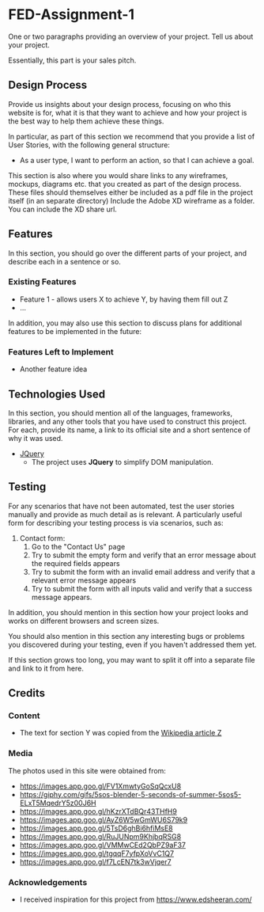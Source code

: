 # FED-Assignment-1

One or two paragraphs providing an overview of your project. Tell us about your project.

Essentially, this part is your sales pitch.
 
## Design Process
 
Provide us insights about your design process, focusing on who this website is for, what it is that they want to achieve and how your project is the best way to help them achieve these things.

In particular, as part of this section we recommend that you provide a list of User Stories, with the following general structure:
- As a user type, I want to perform an action, so that I can achieve a goal.

This section is also where you would share links to any wireframes, mockups, diagrams etc. that you created as part of the design process. 
These files should themselves either be included as a pdf file in the project itself (in an separate directory)
Include the Adobe XD wireframe as a folder. You can include the XD share url. 

## Features

In this section, you should go over the different parts of your project, and describe each in a sentence or so.
 
### Existing Features
- Feature 1 - allows users X to achieve Y, by having them fill out Z
- ...

In addition, you may also use this section to discuss plans for additional features to be implemented in the future:

### Features Left to Implement
- Another feature idea

## Technologies Used

In this section, you should mention all of the languages, frameworks, libraries, and any other tools that you have used to construct this project. For each, provide its name, a link to its official site and a short sentence of why it was used.

- [JQuery](https://jquery.com)
    - The project uses **JQuery** to simplify DOM manipulation.


## Testing

For any scenarios that have not been automated, test the user stories manually and provide as much detail as is relevant. A particularly useful form for describing your testing process is via scenarios, such as:

1. Contact form:
    1. Go to the "Contact Us" page
    2. Try to submit the empty form and verify that an error message about the required fields appears
    3. Try to submit the form with an invalid email address and verify that a relevant error message appears
    4. Try to submit the form with all inputs valid and verify that a success message appears.

In addition, you should mention in this section how your project looks and works on different browsers and screen sizes.

You should also mention in this section any interesting bugs or problems you discovered during your testing, even if you haven't addressed them yet.

If this section grows too long, you may want to split it off into a separate file and link to it from here.

## Credits

### Content
- The text for section Y was copied from the [Wikipedia article Z](https://en.wikipedia.org/wiki/Z)

### Media
The photos used in this site were obtained from:
- https://images.app.goo.gl/FV1XmwtyGoSqQcxU8
- https://giphy.com/gifs/5sos-blender-5-seconds-of-summer-5sos5-ELxT5MqedrY5z00J6H
- https://images.app.goo.gl/hKzrXTdBQr43THfH9
- https://images.app.goo.gl/AyZ6W5wGmWU6S79k9
- https://images.app.goo.gl/5TsD6ghBi6hfiMsE8
- https://images.app.goo.gl/RuJUNpm9KhjbqRSG8
- https://images.app.goo.gl/VMMwCEd2QbPZ9aF37
- https://images.app.goo.gl/tgqqF7yfpXoVvC1Q7
- https://images.app.goo.gl/f7LcEN7tk3wVjqer7

### Acknowledgements

- I received inspiration for this project from https://www.edsheeran.com/
